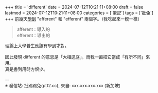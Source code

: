 +++
title = 'different'
date = 2024-07-12T10:21:11+08:00
draft = false
lastmod = 2024-07-12T10:21:11+08:00
categories = ['筆記']
tags = ['批兔']
+++
前幾天[學到](https://www.reddit.com/r/golang/comments/1e0kilj/afferent_and_efferent_coupling_between_struct/) "afferent" 和 "efferent" 兩個字。（我唸起來一模一樣）<br>
> afferent：導入的<br>
efferent：導出的

理論上大學普生應該有學到才對。<br>
<br>
因此發現 different 的意思是「大相逕庭」，而我一直把它當成「有所不同」來用。<br>
真是書到用時方恨少。<br>
<br>
--<br>
※ 發信站: 批踢踢兔(ptt2.cc), 來自: xxx.xxx.xxx.xxx (新加坡)<br>
